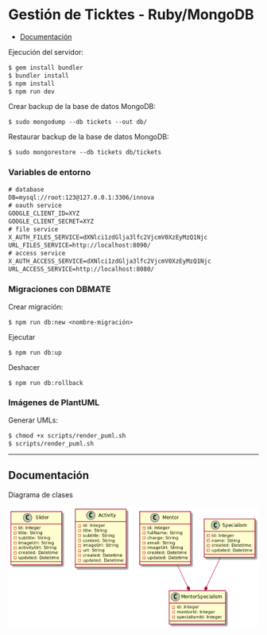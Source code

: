 # Gestión de Ticktes - Ruby/MongoDB

- [Documentación](#documentación)

Ejecución del servidor:

    $ gem install bundler
    $ bundler install
    $ npm install
    $ npm run dev

Crear backup de la base de datos MongoDB:

    $ sudo mongodump --db tickets --out db/

Restaurar backup de la base de datos MongoDB:

    $ sudo mongorestore --db tickets db/tickets

### Variables de entorno

    # database
    DB=mysql://root:123@127.0.0.1:3306/innova
    # oauth service
    GOOGLE_CLIENT_ID=XYZ
    GOOGLE_CLIENT_SECRET=XYZ
    # file service
    X_AUTH_FILES_SERVICE=dXNlci1zdGlja3lfc2VjcmV0XzEyMzQ1Njc
    URL_FILES_SERVICE=http://localhost:8090/
    # access service
    X_AUTH_ACCESS_SERVICE=dXNlci1zdGlja3lfc2VjcmV0XzEyMzQ1Njc
    URL_ACCESS_SERVICE=http://localhost:8080/

### Migraciones con DBMATE

Crear migración:

    $ npm run db:new <nombre-migración>

Ejecutar

    $ npm run db:up

Deshacer

    $ npm run db:rollback

### Imágenes de PlantUML

Generar UMLs:

    $ chmod +x scripts/render_puml.sh
    $ scripts/render_puml.sh

---

## Documentación

Diagrama de clases

![Diagrama UML](./docs/pics/class_diagram.png)